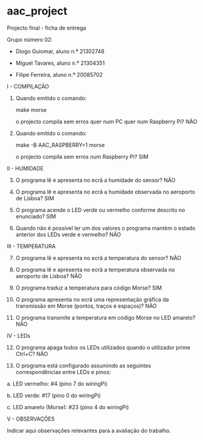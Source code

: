aac_project
===========

Projecto final - ficha de entrega

Grupo número 02:

- Diogo Guiomar, aluno n.º 21302748

- Miguel Tavares, aluno n.º 21304351

- Filipe Ferreira, aluno n.º 20085702

I - COMPILAÇÃO

1. Quando emitido o comando:

   make morse

   o projecto compila sem erros quer num PC quer num Raspberry Pi? NÃO

2. Quando emitido o comando:

   make -B AAC_RASPBERRY=1 morse

   o projecto compila sem erros num Raspberry Pi? SIM

II - HUMIDADE

3. O programa lê e apresenta no ecrã a humidade do sensor? NÃO

4. O programa lê e apresenta no ecrã a humidade observada no aeroporto de Lisboa? SIM

5. O programa acende o LED verde ou vermelho conforme descrito no enunciado? SIM

6. Quando não é possível ler um dos valores o programa mantém o estado anterior dos LEDs verde e vermelho? NÃO

III - TEMPERATURA

7. O programa lê e apresenta no ecrã a temperatura do sensor? NÃO

8. O programa lê e apresenta no ecrã a temperatura observada no aeroporto de Lisboa? NÃO

9. O programa traduz a temperatura para código Morse? SIM

10. O programa apresenta no ecrã uma representação gráfica da transmissão em Morse (pontos, traços e espaços)? NÃO

11. O programa transmite a temperatura em código Morse no LED amarelo? NÃO

IV - LEDs

12. O programa apaga todos os LEDs utilizados quando o utilizador prime Ctrl+C? NÃO

13. O programa está configurado assumindo as seguintes correspondências entre LEDs e pinos:

a. LED vermelho: #4 (pino 7 do wiringPi)

b. LED verde: #17 (pino 0 do wiringPi)

c. LED amarelo (Morse): #23 (pino 4 do wiringPi)

V - OBSERVAÇÕES

Indicar aqui observações relevantes para a avaliação do trabalho.
